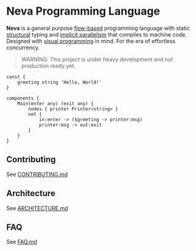 # Neva Programming Language

**Neva** is a general purpose [flow-based](https://en.wikipedia.org/wiki/Flow-based_programming) programming language with static [structural](https://en.wikipedia.org/wiki/Structural_type_system) typing and [implicit parallelism](https://en.wikipedia.org/wiki/Implicit_parallelism) that compiles to machine code. Designed with [visual programming](https://en.wikipedia.org/wiki/Visual_programming_language) in mind. For the era of effortless concurrency.

> WARNING: This project is under heavy development and not production ready yet.

```neva
const {
	greeting string 'Hello, World!'
}

components {
	Main(enter any) (exit any) {
		nodes { printer Printer<string> }
		net {
			in:enter -> ($greeting -> printer:msg)
			printer:msg -> out:exit
		}
	}
}
```

## Contributing

See [CONTRIBUTING.md](./CONTRIBUTING.md)

## Architecture

See [ARCHITECTURE.md](./ARCHITECTURE.md)

## FAQ

See [FAQ.md](./docs/faq.md)
